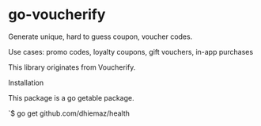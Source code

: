 # go-voucherify

Generate unique, hard to guess coupon, voucher codes.

Use cases: promo codes, loyalty coupons, gift vouchers, in-app purchases

This library originates from Voucherify.

Installation

This package is a go getable package.

`$ go get github.com/dhiemaz/health

